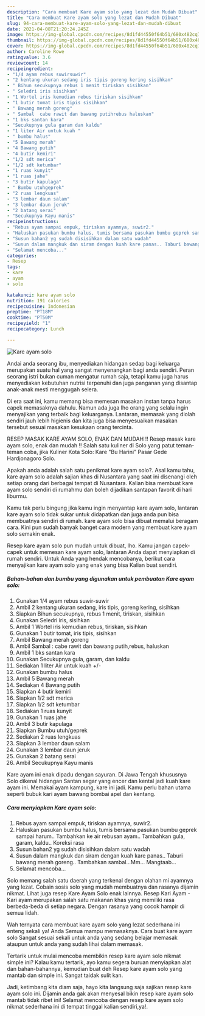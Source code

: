```yaml
---
description: "Cara membuat Kare ayam solo yang lezat dan Mudah Dibuat"
title: "Cara membuat Kare ayam solo yang lezat dan Mudah Dibuat"
slug: 94-cara-membuat-kare-ayam-solo-yang-lezat-dan-mudah-dibuat
date: 2021-04-08T21:20:24.245Z
image: https://img-global.cpcdn.com/recipes/8d1fd44550f64b51/680x482cq70/kare-ayam-solo-foto-resep-utama.jpg
thumbnail: https://img-global.cpcdn.com/recipes/8d1fd44550f64b51/680x482cq70/kare-ayam-solo-foto-resep-utama.jpg
cover: https://img-global.cpcdn.com/recipes/8d1fd44550f64b51/680x482cq70/kare-ayam-solo-foto-resep-utama.jpg
author: Caroline Rowe
ratingvalue: 3.6
reviewcount: 14
recipeingredient:
- "1/4 ayam rebus suwirsuwir"
- "2 kentang ukuran sedang iris tipis goreng kering sisihkan"
- " Bihun secukupnya rebus 1 menit tiriskan sisihkan"
- " Seledri iris sisihkan"
- "1 Wortel iris kemudian rebus tiriskan sisihkan"
- "1 butir tomat iris tipis sisihkan"
- " Bawang merah goreng"
- " Sambal  cabe rawit dan bawang putihrebus haluskan"
- "1 bks santan kara"
- "Secukupnya gula garam dan kaldu"
- "1 liter Air untuk kuah "
- " bumbu halus"
- "5 Bawang merah"
- "4 Bawang putih"
- "4 butir kemiri"
- "1/2 sdt merica"
- "1/2 sdt ketumbar"
- "1 ruas kunyit"
- "1 ruas jahe"
- "3 butir kapulaga"
- " Bumbu utuhgeprek"
- "2 ruas lengkuas"
- "3 lembar daun salam"
- "3 lembar daun jeruk"
- "2 batang serai"
- "Secukupnya Kayu manis"
recipeinstructions:
- "Rebus ayam sampai empuk, tiriskan ayamnya, suwir2."
- "Haluskan pasukan bumbu halus, tumis bersama pasukan bumbu geprek sampai harum.. Tambahkan ke air rebusan ayam.. Tambahkan gula, garam, kaldu.. Koreksi rasa"
- "Susun bahan2 yg sudah disisihkan dalam satu wadah"
- "Susun dalam mangkuk dan siram dengan kuah kare panas.. Taburi bawang merah goreng.. Tambahkan sambal...Mm... Mangtaab..."
- "Selamat mencoba..."
categories:
- Resep
tags:
- kare
- ayam
- solo

katakunci: kare ayam solo 
nutrition: 191 calories
recipecuisine: Indonesian
preptime: "PT18M"
cooktime: "PT50M"
recipeyield: "1"
recipecategory: Lunch

---
```



![Kare ayam solo](https://img-global.cpcdn.com/recipes/8d1fd44550f64b51/680x482cq70/kare-ayam-solo-foto-resep-utama.jpg)

Andai anda seorang ibu, menyediakan hidangan sedap bagi keluarga merupakan suatu hal yang sangat menyenangkan bagi anda sendiri. Peran seorang istri bukan cuman mengatur rumah saja, tetapi kamu juga harus menyediakan kebutuhan nutrisi terpenuhi dan juga panganan yang disantap anak-anak mesti menggugah selera.

Di era  saat ini, kamu memang bisa memesan masakan instan tanpa harus capek memasaknya dahulu. Namun ada juga lho orang yang selalu ingin menyajikan yang terbaik bagi keluarganya. Lantaran, memasak yang diolah sendiri jauh lebih higienis dan kita juga bisa menyesuaikan masakan tersebut sesuai masakan kesukaan orang tercinta. 

RESEP MASAK KARE AYAM SOLO, ENAK DAN MUDAH !! Resep masak kare ayam solo, enak dan mudah !! Salah satu kuliner di Solo yang patut teman-teman coba, jika Kuliner Kota Solo: Kare &#34;Bu Harini&#34; Pasar Gede Hardjonagoro Solo.

Apakah anda adalah salah satu penikmat kare ayam solo?. Asal kamu tahu, kare ayam solo adalah sajian khas di Nusantara yang saat ini disenangi oleh setiap orang dari berbagai tempat di Nusantara. Kalian bisa membuat kare ayam solo sendiri di rumahmu dan boleh dijadikan santapan favorit di hari liburmu.

Kamu tak perlu bingung jika kamu ingin menyantap kare ayam solo, lantaran kare ayam solo tidak sukar untuk didapatkan dan juga anda pun bisa membuatnya sendiri di rumah. kare ayam solo bisa dibuat memalui beragam cara. Kini pun sudah banyak banget cara modern yang membuat kare ayam solo semakin enak.

Resep kare ayam solo pun mudah untuk dibuat, lho. Kamu jangan capek-capek untuk memesan kare ayam solo, lantaran Anda dapat menyiapkan di rumah sendiri. Untuk Anda yang hendak mencobanya, berikut cara menyajikan kare ayam solo yang enak yang bisa Kalian buat sendiri.

<!--inarticleads1-->

##### Bahan-bahan dan bumbu yang digunakan untuk pembuatan Kare ayam solo:

1. Gunakan 1/4 ayam rebus suwir-suwir
1. Ambil 2 kentang ukuran sedang, iris tipis, goreng kering, sisihkan
1. Siapkan  Bihun secukupnya, rebus 1 menit, tiriskan, sisihkan
1. Gunakan  Seledri iris, sisihkan
1. Ambil 1 Wortel iris kemudian rebus, tiriskan, sisihkan
1. Gunakan 1 butir tomat, iris tipis, sisihkan
1. Ambil  Bawang merah goreng
1. Ambil  Sambal : cabe rawit dan bawang putih,rebus, haluskan
1. Ambil 1 bks santan kara
1. Gunakan Secukupnya gula, garam, dan kaldu
1. Sediakan 1 liter Air untuk kuah +/-
1. Gunakan  bumbu halus
1. Ambil 5 Bawang merah
1. Sediakan 4 Bawang putih
1. Siapkan 4 butir kemiri
1. Siapkan 1/2 sdt merica
1. Siapkan 1/2 sdt ketumbar
1. Sediakan 1 ruas kunyit
1. Gunakan 1 ruas jahe
1. Ambil 3 butir kapulaga
1. Siapkan  Bumbu utuh/geprek
1. Sediakan 2 ruas lengkuas
1. Siapkan 3 lembar daun salam
1. Gunakan 3 lembar daun jeruk
1. Gunakan 2 batang serai
1. Ambil Secukupnya Kayu manis


Kare ayam ini enak dipadu dengan sayuran. Di Jawa Tengah khususnya Solo dikenal hidangan Santan segar yang encer dan kental jadi kuah kare ayam ini. Memakai ayam kampung, kare ini jadi. Kamu perlu bahan utama seperti bubuk kari ayam bawang bombai apel dan kentang. 

<!--inarticleads2-->

##### Cara menyiapkan Kare ayam solo:

1. Rebus ayam sampai empuk, tiriskan ayamnya, suwir2.
1. Haluskan pasukan bumbu halus, tumis bersama pasukan bumbu geprek sampai harum.. Tambahkan ke air rebusan ayam.. Tambahkan gula, garam, kaldu.. Koreksi rasa
1. Susun bahan2 yg sudah disisihkan dalam satu wadah
1. Susun dalam mangkuk dan siram dengan kuah kare panas.. Taburi bawang merah goreng.. Tambahkan sambal...Mm... Mangtaab...
1. Selamat mencoba...


Solo memang salah satu daerah yang terkenal dengan olahan mi ayamnya yang lezat. Cobain sosis solo yang mudah membuatnya dan rasanya dijamin nikmat. Lihat juga resep Kare Ayam Solo enak lainnya. Resep Kari Ayam - Kari ayam merupakan salah satu makanan khas yang memiliki rasa berbeda-beda di setiap negara. Dengan rasanya yang cocok hampir di semua lidah. 

Wah ternyata cara membuat kare ayam solo yang lezat sederhana ini enteng sekali ya! Anda Semua mampu memasaknya. Cara buat kare ayam solo Sangat sesuai sekali untuk anda yang sedang belajar memasak ataupun untuk anda yang sudah lihai dalam memasak.

Tertarik untuk mulai mencoba membikin resep kare ayam solo nikmat simple ini? Kalau kamu tertarik, ayo kamu segera buruan menyiapkan alat dan bahan-bahannya, kemudian buat deh Resep kare ayam solo yang mantab dan simple ini. Sangat taidak sulit kan. 

Jadi, ketimbang kita diam saja, hayo kita langsung saja sajikan resep kare ayam solo ini. Dijamin anda gak akan menyesal bikin resep kare ayam solo mantab tidak ribet ini! Selamat mencoba dengan resep kare ayam solo nikmat sederhana ini di tempat tinggal kalian sendiri,ya!.


